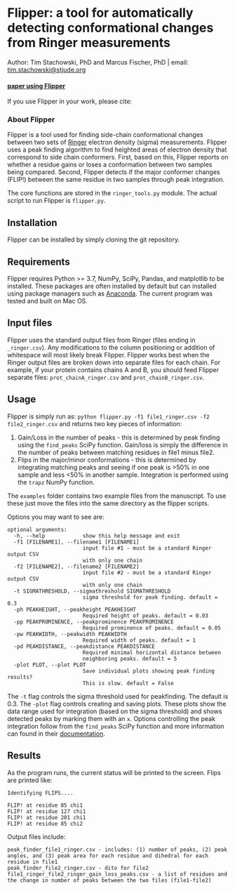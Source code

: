# Flipper: a tool for automatically detecting conformational changes from Ringer measurements

Author: Tim Stachowski, PhD and Marcus Fischer, PhD | email: tim.stachowski@stjude.org
#### [paper using Flipper](https://)
If you use Flipper in your work, please cite:

### About Flipper
Flipper is a tool used for finding side-chain conformational changes between two sets of [Ringer](https://bl831.als.lbl.gov/ringer/ringer/Documentation/ringer1.0Manual.htm#BeyondRinger) electron density (sigma) measurements. Flipper uses a peak finding algorithm to find heighted areas of electron density that correspond to side chain conformers. First, based on this, Flipper reports on whether a residue gains or loses a conformation between two samples being compared. Second, Flipper detects if the major conformer changes (FLIP!) between the same residue in two samples through peak integration.

The core functions are stored in the `ringer_tools.py` module. The actual script to run Flipper is `flipper.py`. 

## Installation
Flipper can be installed by simply cloning the git repository. 

## Requirements
Flipper requires Python >= 3.7, NumPy, SciPy, Pandas, and matplotlib to be installed. These packages are often installed by default but can installed using package managers such as [Anaconda](https://continuum.io/downloads). The current program was tested and built on Mac OS.

## Input files
Flipper uses the standard output files from Ringer (files ending in `_ringer.csv`). Any modifications to the column positioning or addition of whitespace will most likely break Flipper. Flipper works best when the Ringer output files are broken down into separate files for each chain. For example, if your protein contains chains A and B, you should feed Flipper separate files:   `prot_chainA_ringer.csv` and `prot_chainB_ringer.csv`.

## Usage
Flipper is simply run as:
`python flipper.py -f1 file1_ringer.csv -f2 file2_ringer.csv` and returns two key pieces of information:
1. Gain/Loss in the number of peaks - this is determined by peak finding using the `find_peaks` SciPy function. Gain/loss is simply the difference in the number of peaks between matching residues in file1 minus file2. 
2. Flips in the major/minor conformations - this is determined by integrating matching peaks and seeing if one peak is >50% in one sample and less <50% in another sample. Integration is performed using the `trapz` NumPy function. 

The `examples` folder contains two example files from the manuscript. To use these just move the files into the same directory as the flipper scripts. 

Options you may want to see are:
```
optional arguments:
  -h, --help            show this help message and exit
  -f1 [FILENAME1], --filename1 [FILENAME1]
                        input file #1 - must be a standard Ringer output CSV
                        with only one chain
  -f2 [FILENAME2], --filename2 [FILENAME2]
                        input file #2 - must be a standard Ringer output CSV
                        with only one chain
  -t SIGMATHRESHOLD, --sigmathreshold SIGMATHRESHOLD
                        sigma threshold for peak finding. default = 0.3
  -ph PEAKHEIGHT, --peakheight PEAKHEIGHT
                        Required height of peaks. default = 0.03
  -pp PEAKPROMINENCE, --peakprominence PEAKPROMINENCE
                        Required prominence of peaks. default = 0.05
  -pw PEAKWIDTH, --peakwidth PEAKWIDTH
                        Required width of peaks. default = 1
  -pd PEAKDISTANCE, --peakdistance PEAKDISTANCE
                        Required minimal horizontal distance between
                        neighboring peaks. default = 5
  -plot PLOT, --plot PLOT
                        Save individual plots showing peak finding results?
                        This is slow. default = False
```
The `-t` flag controls the sigma threshold used for peakfinding. The default is 0.3. 
The `-plot` flag controls creating and saving plots. These plots show the data range used for integration (based on the sigma threshold) and shows detected peaks by marking them with an `x`. Options controlling the peak integration follow from the `find_peaks` SciPy function and more information can found in their [documentation](https://docs.scipy.org/doc/scipy/reference/generated/scipy.signal.find_peaks.html). 

## Results
As the program runs, the current status will be printed to the screen.
Flips are printed like:
```
Identifying FLIPS....

FLIP! at residue 85 chi1
FLIP! at residue 127 chi1
FLIP! at residue 201 chi1
FLIP! at residue 85 chi2
```
Output files include:
```
peak_finder_file1_ringer.csv - includes: (1) number of peaks, (2) peak angles, and (3) peak area for each residue and dihedral for each residue in file1
peak_finder_file2_ringer.csv - dito for file2
file1_ringer_file2_ringer_gain_loss_peaks.csv - a list of residues and the change in number of peaks between the two files (file1-file2)
```
